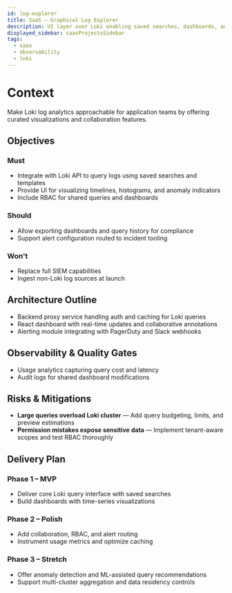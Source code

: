 ```yaml
---
id: log-explorer
title: SaaS – Graphical Log Explorer
description: UI layer over Loki enabling saved searches, dashboards, and alerts.
displayed_sidebar: saasProjectsSidebar
tags:
  - saas
  - observability
  - loki
---
```


# Context

Make Loki log analytics approachable for application teams by offering curated visualizations and collaboration features.

## Objectives

### Must
- Integrate with Loki API to query logs using saved searches and templates
- Provide UI for visualizing timelines, histograms, and anomaly indicators
- Include RBAC for shared queries and dashboards

### Should
- Allow exporting dashboards and query history for compliance
- Support alert configuration routed to incident tooling

### Won't
- Replace full SIEM capabilities
- Ingest non-Loki log sources at launch

## Architecture Outline

- Backend proxy service handling auth and caching for Loki queries
- React dashboard with real-time updates and collaborative annotations
- Alerting module integrating with PagerDuty and Slack webhooks

## Observability & Quality Gates

- Usage analytics capturing query cost and latency
- Audit logs for shared dashboard modifications

## Risks & Mitigations

- **Large queries overload Loki cluster** — Add query budgeting, limits, and preview estimations
- **Permission mistakes expose sensitive data** — Implement tenant-aware scopes and test RBAC thoroughly

## Delivery Plan

### Phase 1 – MVP
- Deliver core Loki query interface with saved searches
- Build dashboards with time-series visualizations

### Phase 2 – Polish
- Add collaboration, RBAC, and alert routing
- Instrument usage metrics and optimize caching

### Phase 3 – Stretch
- Offer anomaly detection and ML-assisted query recommendations
- Support multi-cluster aggregation and data residency controls
